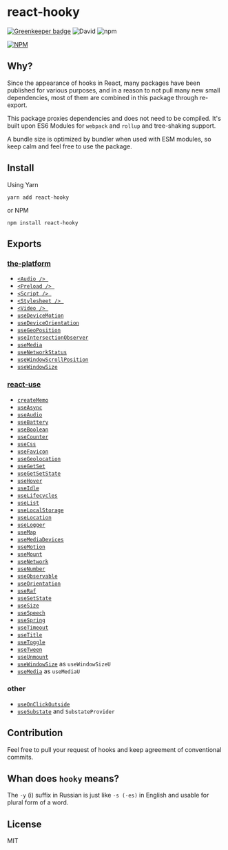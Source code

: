 
# react-hooky

[![Greenkeeper badge](https://badges.greenkeeper.io/cloudever/react-hooky.svg)](https://greenkeeper.io/)
![David](https://img.shields.io/david/cloudever/react-hooky.svg)
![npm](https://img.shields.io/npm/dt/react-hooky.svg)



[![NPM](https://nodei.co/npm/react-hooky.png?compact=true)](https://nodei.co/npm/react-hooky/)

## Why?

Since the appearance of hooks in React, many packages have been published for various purposes, and in a reason to not pull many new small dependencies, most of them are combined in this package through re-export.

This package proxies dependencies and does not need to be compiled. It's built upon ES6 Modules for `webpack` and `rollup` and tree-shaking support.

A bundle size is optimized by bundler when used with ESM modules, so keep calm and feel free to use the package.

## Install

Using Yarn

```
yarn add react-hooky
```

or NPM

```
npm install react-hooky
```

## Exports

### [the-platform](https://github.com/palmerhq/the-platform)

 - [`<Audio /> `](https://github.com/palmerhq/the-platform#Audio )
 - [`<Preload /> `](https://github.com/palmerhq/the-platform#Preload )
 - [`<Script /> `](https://github.com/palmerhq/the-platform#Script )
 - [`<Stylesheet /> `](https://github.com/palmerhq/the-platform#Stylesheet )
 - [`<Video /> `](https://github.com/palmerhq/the-platform#Video )
 - [`useDeviceMotion`](https://github.com/palmerhq/the-platform#useDeviceMotion)
 - [`useDeviceOrientation`](https://github.com/palmerhq/the-platform#useDeviceOrientation)
 - [`useGeoPosition`](https://github.com/palmerhq/the-platform#useGeoPosition)
 - [`useIntersectionObserver`](https://github.com/palmerhq/the-platform#useIntersectionObserver)
 - [`useMedia`](https://github.com/palmerhq/the-platform#useMedia)
 - [`useNetworkStatus`](https://github.com/palmerhq/the-platform#useNetworkStatus)
 - [`useWindowScrollPosition`](https://github.com/palmerhq/the-platform#useWindowScrollPosition)
 - [`useWindowSize`](https://github.com/palmerhq/the-platform#useWindowSize)

### [react-use](https://github.com/streamich/react-use)

- [`createMemo`](https://github.com/streamich/react-use/blob/master/docs/createMemo.md)
- [`useAsync`](https://github.com/streamich/react-use/blob/master/docs/useAsync.md)
- [`useAudio`](https://github.com/streamich/react-use/blob/master/docs/useAudio.md)
- [`useBattery`](https://github.com/streamich/react-use/blob/master/docs/useBattery.md)
- [`useBoolean`](https://github.com/streamich/react-use/blob/master/docs/useBoolean.md)
- [`useCounter`](https://github.com/streamich/react-use/blob/master/docs/useCounter.md)
- [`useCss`](https://github.com/streamich/react-use/blob/master/docs/useCss.md)
- [`useFavicon`](https://github.com/streamich/react-use/blob/master/docs/useFavicon.md)
- [`useGeolocation`](https://github.com/streamich/react-use/blob/master/docs/useGeolocation.md)
- [`useGetSet`](https://github.com/streamich/react-use/blob/master/docs/useGetSet.md)
- [`useGetSetState`](https://github.com/streamich/react-use/blob/master/docs/useGetSetState.md)
- [`useHover`](https://github.com/streamich/react-use/blob/master/docs/useHover.md)
- [`useIdle`](https://github.com/streamich/react-use/blob/master/docs/useIdle.md)
- [`useLifecycles`](https://github.com/streamich/react-use/blob/master/docs/useLifecycles.md)
- [`useList`](https://github.com/streamich/react-use/blob/master/docs/useList.md)
- [`useLocalStorage`](https://github.com/streamich/react-use/blob/master/docs/useLocalStorage.md)
- [`useLocation`](https://github.com/streamich/react-use/blob/master/docs/useLocation.md)
- [`useLogger`](https://github.com/streamich/react-use/blob/master/docs/useLogger.md)
- [`useMap`](https://github.com/streamich/react-use/blob/master/docs/useMap.md)
- [`useMediaDevices`](https://github.com/streamich/react-use/blob/master/docs/useMediaDevices.md)
- [`useMotion`](https://github.com/streamich/react-use/blob/master/docs/useMotion.md)
- [`useMount`](https://github.com/streamich/react-use/blob/master/docs/useMount.md)
- [`useNetwork`](https://github.com/streamich/react-use/blob/master/docs/useNetwork.md)
- [`useNumber`](https://github.com/streamich/react-use/blob/master/docs/useNumber.md)
- [`useObservable`](https://github.com/streamich/react-use/blob/master/docs/useObservable.md)
- [`useOrientation`](https://github.com/streamich/react-use/blob/master/docs/useOrientation.md)
- [`useRaf`](https://github.com/streamich/react-use/blob/master/docs/useRaf.md)
- [`useSetState`](https://github.com/streamich/react-use/blob/master/docs/useSetState.md)
- [`useSize`](https://github.com/streamich/react-use/blob/master/docs/useSize.md)
- [`useSpeech`](https://github.com/streamich/react-use/blob/master/docs/useSpeech.md)
- [`useSpring`](https://github.com/streamich/react-use/blob/master/docs/useSpring.md)
- [`useTimeout`](https://github.com/streamich/react-use/blob/master/docs/useTimeout.md)
- [`useTitle`](https://github.com/streamich/react-use/blob/master/docs/useTitle.md)
- [`useToggle`](https://github.com/streamich/react-use/blob/master/docs/useToggle.md)
- [`useTween`](https://github.com/streamich/react-use/blob/master/docs/useTween.md)
- [`useUnmount`](https://github.com/streamich/react-use/blob/master/docs/useUnmount.md)
- [`useWindowSize`](https://github.com/streamich/react-use/blob/master/docs/useWindowSize.md) as `useWindowSizeU`
- [`useMedia`](https://github.com/streamich/react-use/blob/master/docs/useMedia.md) as `useMediaU`

### other

- [`useOnClickOutside`](https://github.com/streamich/react-use/blob/master/docs/useOnClickOutside.md)
- [`useSubstate`](https://github.com/philipp-spiess/use-substate) and `SubstateProvider`

## Contribution

Feel free to pull your request of hooks and keep agreement of conventional commits.

## Whan does `hooky` means?

The `-y` (i) suffix in Russian is just like `-s (-es)` in English and usable for plural form of a word.

## License

MIT